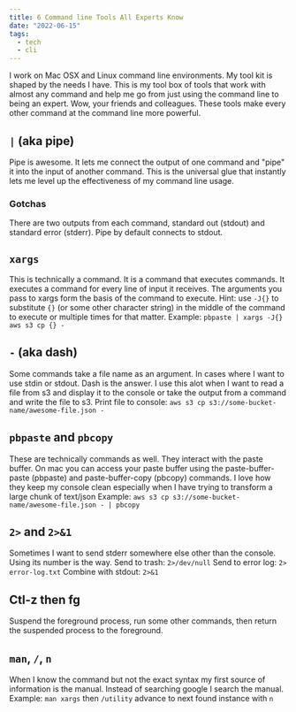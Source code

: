 ```yaml
---
title: 6 Command line Tools All Experts Know
date: "2022-06-15"
tags:
  - tech
  - cli
---
```


I work on Mac OSX and Linux command line environments. My tool kit is shaped by the needs I have. This is my tool box of tools that work with almost any command and help me go from just using the command line to being an expert.
Wow, your friends and colleagues. These tools make every other command at the command line more powerful.

## `|` (aka pipe)

Pipe is awesome. It lets me connect the output of one command and "pipe" it into the input of another command. This is the universal glue that instantly lets me level up the effectiveness of my command line usage.

### Gotchas

There are two outputs from each command, standard out (stdout) and standard error (stderr). Pipe by default connects to stdout.

## `xargs`

This is technically a command. It is a command that executes commands.
It executes a command for every line of input it receives. The arguments you pass to xargs form the basis of the command to execute.
Hint: use `-J{}` to substitute `{}` (or some other character string) in the middle of the command to execute or multiple times for that matter.
Example: `pbpaste | xargs -J{} aws s3 cp {} -`

## `-` (aka dash)

Some commands take a file name as an argument. In cases where I want to use stdin or stdout. Dash is the answer.
I use this alot when I want to read a file from s3 and display it to the console or take the output from a command and write the file to s3.
Print file to console: `aws s3 cp s3://some-bucket-name/awesome-file.json -`

## `pbpaste` and `pbcopy`

These are technically commands as well. They interact with the paste buffer.
On mac you can access your paste buffer using the paste-buffer-paste (pbpaste) and paste-buffer-copy (pbcopy) commands. I love how they keep my console clean especially when I have trying to transform a large chunk of text/json
Example:
`aws s3 cp s3://some-bucket-name/awesome-file.json - | pbcopy`

## `2>` and `2>&1`

Sometimes I want to send stderr somewhere else other than the console. Using its number is the way.
Send to trash: `2>/dev/null`
Send to error log: `2> error-log.txt`
Combine with stdout: `2>&1`

## Ctl-z then fg

Suspend the foreground process, run some other commands, then return the suspended process to the foreground.

## `man`, `/`, `n`

When I know the command but not the exact syntax my first source of information is the manual. Instead of searching google I search the manual.
Example: `man xargs` then `/utility` advance to next found instance with `n`
‍

